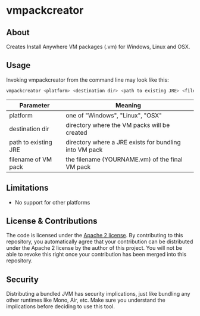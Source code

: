 # vmpackcreator

## About

Creates Install Anywhere VM packages (.vm) for Windows, Linux and OSX.

## Usage

Invoking vmpackcreator from the command line may look like this:

```bash
vmpackcreator <platform> <destination dir> <path to existing JRE> <filename of VM pack>"  
```
| Parameter | Meaning |
| --- | --- |
| platform | one of "Windows", "Linux", "OSX" |
| destination dir | directory where the VM packs will be created |
| path to existing JRE | directory where a JRE exists for bundling into VM pack |
| filename of VM pack | the filename (YOURNAME.vm) of the final VM pack |

## Limitations

  * No support for other platforms

## License & Contributions

The code is licensed under the [Apache 2 license](http://www.apache.org/licenses/LICENSE-2.0.html). By contributing to this repository, you automatically agree that your contribution can be distributed under the Apache 2 license by the author of this project. You will not be able to revoke this right once your contribution has been merged into this repository.

## Security

Distributing a bundled JVM has security implications, just like bundling any other runtimes like Mono, Air, etc. 
Make sure you understand the implications before deciding to use this tool.
